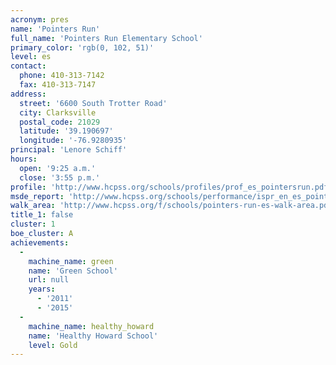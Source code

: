 ```yaml
---
acronym: pres
name: 'Pointers Run'
full_name: 'Pointers Run Elementary School'
primary_color: 'rgb(0, 102, 51)'
level: es
contact:
  phone: 410-313-7142
  fax: 410-313-7147
address:
  street: '6600 South Trotter Road'
  city: Clarksville
  postal_code: 21029
  latitude: '39.190697'
  longitude: '-76.9280935'
principal: 'Lenore Schiff'
hours:
  open: '9:25 a.m.'
  close: '3:55 p.m.'
profile: 'http://www.hcpss.org/schools/profiles/prof_es_pointersrun.pdf'
msde_report: 'http://www.hcpss.org/schools/performance/ispr_en_es_pointersrun.pdf'
walk_area: 'http://www.hcpss.org/f/schools/pointers-run-es-walk-area.pdf'
title_1: false
cluster: 1
boe_cluster: A
achievements:
  -
    machine_name: green
    name: 'Green School'
    url: null
    years:
      - '2011'
      - '2015'
  -
    machine_name: healthy_howard
    name: 'Healthy Howard School'
    level: Gold
---
```

